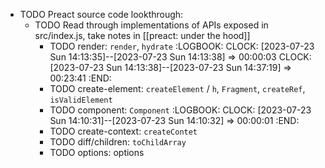 - TODO Preact source code lookthrough:
	- TODO Read through implementations of APIs exposed in src/index.js, take notes in [[preact: under the hood]]
		- TODO render: `render`, `hydrate`
		  :LOGBOOK:
		  CLOCK: [2023-07-23 Sun 14:13:35]--[2023-07-23 Sun 14:13:38] =>  00:00:03
		  CLOCK: [2023-07-23 Sun 14:13:38]--[2023-07-23 Sun 14:37:19] =>  00:23:41
		  :END:
		- TODO create-element: `createElement` / `h`, `Fragment`, `createRef`, `isValidElement`
		- TODO component: `Component`
		  :LOGBOOK:
		  CLOCK: [2023-07-23 Sun 14:10:31]--[2023-07-23 Sun 14:10:32] =>  00:00:01
		  :END:
		- TODO create-context: `createContet`
		- TODO diff/children: `toChildArray`
		- TODO options: options